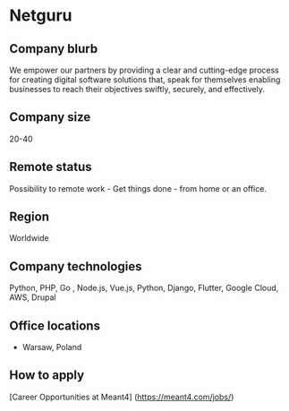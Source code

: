 # Netguru

## Company blurb

We empower our partners by providing a clear and cutting-edge process for creating digital software solutions that, speak for themselves enabling businesses to reach their objectives swiftly, securely, and effectively.

## Company size

20-40

## Remote status

Possibility to remote work - Get things done - from home or an office.

## Region

Worldwide

## Company technologies

Python, PHP, Go , Node.js, Vue.js, Python, Django, Flutter, Google Cloud, AWS, Drupal

## Office locations

- Warsaw, Poland

## How to apply

[Career Opportunities at Meant4] (<https://meant4.com/jobs/>)
